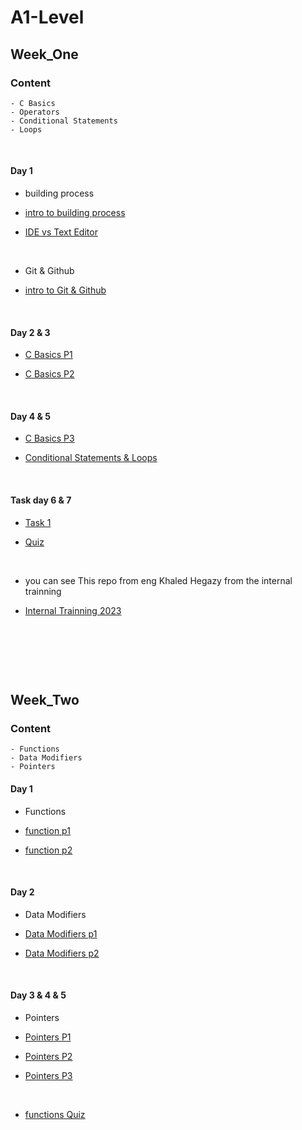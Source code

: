 # A1-Level

## Week_One

### Content
~~~
- C Basics
- Operators
- Conditional Statements 
- Loops
~~~

<p>&nbsp;</p>

#### Day 1

* building process

* [intro to building process](https://www.udemy.com/course/embedded-system-tooling-basic/learn/lecture/41092330#overview)

* [IDE vs Text Editor](https://www.udemy.com/course/embedded-system-tooling-basic/learn/lecture/41115622#overview)

<p>&nbsp;</p>

* Git & Github

* [intro to Git & Github](https://drive.google.com/file/d/18jpn4gpQnMvXXGFaEwMxvZV1QJhoHvxM/view?usp=drive_link)
<p>&nbsp;</p>

#### Day 2 & 3

* [C Basics P1](https://youtu.be/gvA3MGSgalU?si=_Qv__wbsJdr9UT4m)

* [C Basics P2](https://youtu.be/Xt79bGH_NH0?si=q_noerBYoJIyQaN4)


<p>&nbsp;</p>

#### Day  4 & 5

* [C Basics P3](https://youtu.be/auGvwQHUvlY?si=MV9AtJ4Alhso82wj)

* [Conditional Statements & Loops](https://youtu.be/rIu2IEM9I1c?si=U-xztoNMXGkiN8ZD)

<p>&nbsp;</p>

#### Task day 6 & 7

* [Task 1](https://drive.google.com/file/d/1MVqpTFctDlvafJHcFWczUVQYN1kCUtlw/view?usp=sharing)

* [Quiz](https://forms.gle/imZvhxeMQihQJiiq8)


<p>&nbsp;</p>

* you can see This repo from eng Khaled Hegazy from the internal trainning 

* [Internal Trainning 2023](https://github.com/KhaledHegazy222/software-camp-training-2023/blob/main/Session1md)

<p>&nbsp;</p>
<p>&nbsp;</p>
<p>&nbsp;</p>

## Week_Two

### Content

~~~
- Functions
- Data Modifiers
- Pointers
~~~

#### Day 1

* Functions

- [function p1](https://www.youtube.com/watch?v=HFlOX_2USsw&list=PLoiqjtgvXf9cgQbnEyRpT8FmtAZHUHG2O&index=8)

- [function p2](https://www.youtube.com/watch?v=dNoKxMeCeGw&list=PLoiqjtgvXf9cgQbnEyRpT8FmtAZHUHG2O&index=9)
<p>&nbsp;</p>

#### Day 2

* Data Modifiers

- [Data Modifiers p1](https://www.youtube.com/watch?v=FekezpGUPAM&list=PLoiqjtgvXf9cgQbnEyRpT8FmtAZHUHG2O&index=10)

- [Data Modifiers p2](https://www.youtube.com/watch?v=wYvpmKeE-zU&list=PLoiqjtgvXf9cgQbnEyRpT8FmtAZHUHG2O&index=11)
<p>&nbsp;</p>

#### Day 3 & 4 & 5

* Pointers

- [Pointers P1](https://youtu.be/J7s7FuifYbo?si=K54r1739w7zggaYV)

- [Pointers P2](https://youtu.be/-UwJsKy1ekY?si=7-RX-JV4HCXYTGuv)

- [Pointers P3](https://youtu.be/SI1Kyp3sJRc?si=PvcEgbn3C9eIuvkJ)

<p>&nbsp;</p>

* [functions Quiz](https://forms.gle/VebYK7VhNLh78Dkw9)